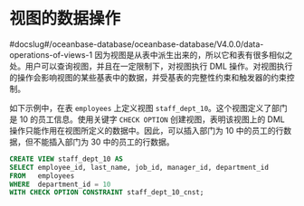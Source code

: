 视图的数据操作 
============================
#docslug#/oceanbase-database/oceanbase-database/V4.0.0/data-operations-of-views-1
因为视图是从表中派生出来的，所以它和表有很多相似之处。用户可以查询视图，并且在一定限制下，对视图执行 DML 操作。对视图执行的操作会影响视图的某些基表中的数据，并受基表的完整性约束和触发器的约束控制。

如下示例中，在表 `employees` 上定义视图 `staff_dept_10`。这个视图定义了部门是 10 的员工信息。使用关键字 `CHECK OPTION` 创建视图，表明该视图上的 DML 操作只能作用在视图所定义的数据中。因此，可以插入部门为 10 中的员工的行数据，但不能插入部门为 30 中的员工的行数据。

```sql
CREATE VIEW staff_dept_10 AS
SELECT employee_id, last_name, job_id, manager_id, department_id
FROM   employees
WHERE  department_id = 10
WITH CHECK OPTION CONSTRAINT staff_dept_10_cnst;
```



